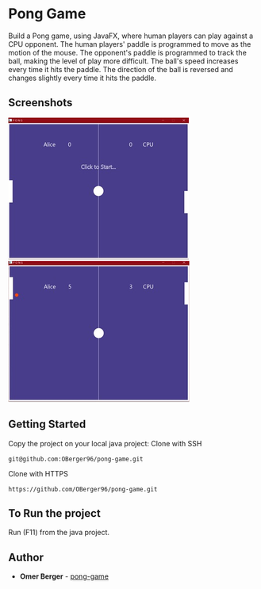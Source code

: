 # Pong Game

Build a Pong game, using JavaFX, where human players can play against a CPU opponent. 
The human players' paddle is programmed to move as the motion of the mouse.
The opponent's paddle is programmed to track the ball, making the level of play more difficult.
The ball's speed increases every time it hits the paddle.
The direction of the ball is reversed and changes slightly every time it hits the paddle.
 
## Screenshots
![screenshot](https://github.com/OBerger96/pong-game/blob/master/images/pong0.jpeg)
![screenshot](https://github.com/OBerger96/pong-game/blob/master/images/pong1.jpeg)

## Getting Started
Copy the project on your local java project:
Clone with SSH 
```
git@github.com:OBerger96/pong-game.git
```
Clone with HTTPS
```
https://github.com/OBerger96/pong-game.git
```
## To Run the project
Run (F11) from the java project.

## Author
* **Omer Berger** - [pong-game](https://github.com/OBerger96/pong-game)
